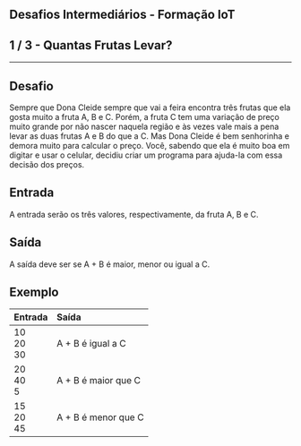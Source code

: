 Desafios Intermediários - Formação IoT
--------------------------------------
1 / 3 - Quantas Frutas Levar?
-----------------------------

* * *

Desafio
-------

Sempre que Dona Cleide sempre que vai a feira encontra três frutas que ela gosta muito a fruta A, B e C. Porém, a fruta
C tem uma variação de preço muito grande por não nascer naquela região e às vezes vale mais a pena levar as duas frutas
A e B do que a C. Mas Dona Cleide é bem senhorinha e demora muito para calcular o preço. Você, sabendo que ela é muito
boa em digitar e usar o celular, decidiu criar um programa para ajuda-la com essa decisão dos preços.

**Entrada**
-----------

A entrada serão os três valores, respectivamente, da fruta A, B e C.

**Saída**
---------

A saída deve ser se A + B é maior, menor ou igual a C.

**Exemplo**
-----------

| Entrada        | Saída               |
|:---------------|:--------------------|
| 10<br>20<br>30 | A + B é igual a C   |
| 20<br>40<br>5  | A + B é maior que C |
| 15<br>20<br>45 | A + B é menor que C |
